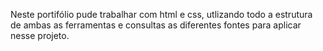 Neste portifólio pude trabalhar com html e css, utlizando todo a estrutura de ambas as ferramentas e consultas as diferentes fontes para aplicar nesse projeto.
